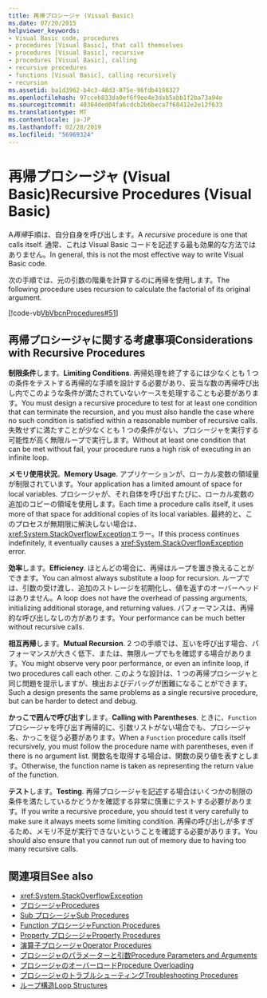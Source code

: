 ```yaml
---
title: 再帰プロシージャ (Visual Basic)
ms.date: 07/20/2015
helpviewer_keywords:
- Visual Basic code, procedures
- procedures [Visual Basic], that call themselves
- procedures [Visual Basic], recursive
- procedures [Visual Basic], calling
- recursive procedures
- functions [Visual Basic], calling recursively
- recursion
ms.assetid: ba1d3962-b4c3-48d3-875e-96fdb4198327
ms.openlocfilehash: 97cceb833da0ef6f9ee4e3dab5abb1f2ba73a94e
ms.sourcegitcommit: 40364ded04fa6cdcb2b6beca7f68412e2e12f633
ms.translationtype: MT
ms.contentlocale: ja-JP
ms.lasthandoff: 02/28/2019
ms.locfileid: "56969324"
---
```

# <a name="recursive-procedures-visual-basic"></a><span data-ttu-id="bf141-102">再帰プロシージャ (Visual Basic)</span><span class="sxs-lookup"><span data-stu-id="bf141-102">Recursive Procedures (Visual Basic)</span></span>
<span data-ttu-id="bf141-103">A*再帰*手順は、自分自身を呼び出します。</span><span class="sxs-lookup"><span data-stu-id="bf141-103">A *recursive* procedure is one that calls itself.</span></span> <span data-ttu-id="bf141-104">通常、これは Visual Basic コードを記述する最も効果的な方法ではありません。</span><span class="sxs-lookup"><span data-stu-id="bf141-104">In general, this is not the most effective way to write Visual Basic code.</span></span>  
  
 <span data-ttu-id="bf141-105">次の手順では、元の引数の階乗を計算するのに再帰を使用します。</span><span class="sxs-lookup"><span data-stu-id="bf141-105">The following procedure uses recursion to calculate the factorial of its original argument.</span></span>  
  
 [!code-vb[VbVbcnProcedures#51](~/samples/snippets/visualbasic/VS_Snippets_VBCSharp/VbVbcnProcedures/VB/Class1.vb#51)]  
  
## <a name="considerations-with-recursive-procedures"></a><span data-ttu-id="bf141-106">再帰プロシージャに関する考慮事項</span><span class="sxs-lookup"><span data-stu-id="bf141-106">Considerations with Recursive Procedures</span></span>  
 <span data-ttu-id="bf141-107">**制限条件**します。</span><span class="sxs-lookup"><span data-stu-id="bf141-107">**Limiting Conditions**.</span></span> <span data-ttu-id="bf141-108">再帰処理を終了するには少なくとも 1 つの条件をテストする再帰的な手順を設計する必要があり、妥当な数の再帰呼び出し内でこのような条件が満たされていないケースを処理することも必要があります。</span><span class="sxs-lookup"><span data-stu-id="bf141-108">You must design a recursive procedure to test for at least one condition that can terminate the recursion, and you must also handle the case where no such condition is satisfied within a reasonable number of recursive calls.</span></span> <span data-ttu-id="bf141-109">失敗せずに満たすことが少なくとも 1 つの条件がない、プロシージャを実行する可能性が高く無限ループで実行します。</span><span class="sxs-lookup"><span data-stu-id="bf141-109">Without at least one condition that can be met without fail, your procedure runs a high risk of executing in an infinite loop.</span></span>  
  
 <span data-ttu-id="bf141-110">**メモリ使用状況**。</span><span class="sxs-lookup"><span data-stu-id="bf141-110">**Memory Usage**.</span></span> <span data-ttu-id="bf141-111">アプリケーションが、ローカル変数の領域量が制限されています。</span><span class="sxs-lookup"><span data-stu-id="bf141-111">Your application has a limited amount of space for local variables.</span></span> <span data-ttu-id="bf141-112">プロシージャが、それ自体を呼び出すたびに、ローカル変数の追加のコピーの領域を使用します。</span><span class="sxs-lookup"><span data-stu-id="bf141-112">Each time a procedure calls itself, it uses more of that space for additional copies of its local variables.</span></span> <span data-ttu-id="bf141-113">最終的と、このプロセスが無期限に解決しない場合は、<xref:System.StackOverflowException>エラー。</span><span class="sxs-lookup"><span data-stu-id="bf141-113">If this process continues indefinitely, it eventually causes a <xref:System.StackOverflowException> error.</span></span>  
  
 <span data-ttu-id="bf141-114">**効率**します。</span><span class="sxs-lookup"><span data-stu-id="bf141-114">**Efficiency**.</span></span> <span data-ttu-id="bf141-115">ほとんどの場合に、再帰はループを置き換えることができます。</span><span class="sxs-lookup"><span data-stu-id="bf141-115">You can almost always substitute a loop for recursion.</span></span> <span data-ttu-id="bf141-116">ループでは、引数の受け渡し、追加のストレージを初期化し、値を返すのオーバーヘッドはありません。</span><span class="sxs-lookup"><span data-stu-id="bf141-116">A loop does not have the overhead of passing arguments, initializing additional storage, and returning values.</span></span> <span data-ttu-id="bf141-117">パフォーマンスは、再帰的な呼び出しなしの方があります。</span><span class="sxs-lookup"><span data-stu-id="bf141-117">Your performance can be much better without recursive calls.</span></span>  
  
 <span data-ttu-id="bf141-118">**相互再帰**します。</span><span class="sxs-lookup"><span data-stu-id="bf141-118">**Mutual Recursion**.</span></span> <span data-ttu-id="bf141-119">2 つの手順では、互いを呼び出す場合、パフォーマンスが大きく低下、または、無限ループでもを確認する場合があります。</span><span class="sxs-lookup"><span data-stu-id="bf141-119">You might observe very poor performance, or even an infinite loop, if two procedures call each other.</span></span> <span data-ttu-id="bf141-120">このような設計は、1 つの再帰プロシージャと同じ問題を提示しますが、検出およびデバッグが困難になることができます。</span><span class="sxs-lookup"><span data-stu-id="bf141-120">Such a design presents the same problems as a single recursive procedure, but can be harder to detect and debug.</span></span>  
  
 <span data-ttu-id="bf141-121">**かっこで囲んで呼び出す**します。</span><span class="sxs-lookup"><span data-stu-id="bf141-121">**Calling with Parentheses**.</span></span> <span data-ttu-id="bf141-122">ときに、`Function`プロシージャを呼び出す再帰的に、引数リストがない場合でも、プロシージャ名、かっこを従う必要があります。</span><span class="sxs-lookup"><span data-stu-id="bf141-122">When a `Function` procedure calls itself recursively, you must follow the procedure name with parentheses, even if there is no argument list.</span></span> <span data-ttu-id="bf141-123">関数名を取得する場合は、関数の戻り値を表すとします。</span><span class="sxs-lookup"><span data-stu-id="bf141-123">Otherwise, the function name is taken as representing the return value of the function.</span></span>  
  
 <span data-ttu-id="bf141-124">**テスト**します。</span><span class="sxs-lookup"><span data-stu-id="bf141-124">**Testing**.</span></span> <span data-ttu-id="bf141-125">再帰プロシージャを記述する場合はいくつかの制限の条件を満たしているかどうかを確認する非常に慎重にテストする必要があります。</span><span class="sxs-lookup"><span data-stu-id="bf141-125">If you write a recursive procedure, you should test it very carefully to make sure it always meets some limiting condition.</span></span> <span data-ttu-id="bf141-126">再帰の呼び出しが多すぎるため、メモリ不足が実行できないということを確認する必要があります。</span><span class="sxs-lookup"><span data-stu-id="bf141-126">You should also ensure that you cannot run out of memory due to having too many recursive calls.</span></span>  
  
## <a name="see-also"></a><span data-ttu-id="bf141-127">関連項目</span><span class="sxs-lookup"><span data-stu-id="bf141-127">See also</span></span>
- <xref:System.StackOverflowException>
- [<span data-ttu-id="bf141-128">プロシージャ</span><span class="sxs-lookup"><span data-stu-id="bf141-128">Procedures</span></span>](./index.md)
- [<span data-ttu-id="bf141-129">Sub プロシージャ</span><span class="sxs-lookup"><span data-stu-id="bf141-129">Sub Procedures</span></span>](./sub-procedures.md)
- [<span data-ttu-id="bf141-130">Function プロシージャ</span><span class="sxs-lookup"><span data-stu-id="bf141-130">Function Procedures</span></span>](./function-procedures.md)
- [<span data-ttu-id="bf141-131">Property プロシージャ</span><span class="sxs-lookup"><span data-stu-id="bf141-131">Property Procedures</span></span>](./property-procedures.md)
- [<span data-ttu-id="bf141-132">演算子プロシージャ</span><span class="sxs-lookup"><span data-stu-id="bf141-132">Operator Procedures</span></span>](./operator-procedures.md)
- [<span data-ttu-id="bf141-133">プロシージャのパラメーターと引数</span><span class="sxs-lookup"><span data-stu-id="bf141-133">Procedure Parameters and Arguments</span></span>](./procedure-parameters-and-arguments.md)
- [<span data-ttu-id="bf141-134">プロシージャのオーバーロード</span><span class="sxs-lookup"><span data-stu-id="bf141-134">Procedure Overloading</span></span>](./procedure-overloading.md)
- [<span data-ttu-id="bf141-135">プロシージャのトラブルシューティング</span><span class="sxs-lookup"><span data-stu-id="bf141-135">Troubleshooting Procedures</span></span>](./troubleshooting-procedures.md)
- [<span data-ttu-id="bf141-136">ループ構造</span><span class="sxs-lookup"><span data-stu-id="bf141-136">Loop Structures</span></span>](../../../../visual-basic/programming-guide/language-features/control-flow/loop-structures.md)
